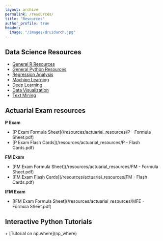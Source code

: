 ```yaml
---
layout: archive
permalink: /resources/
title: "Resources"
author_profile: true
header:
  image: "/images/druidarch.jpg"
---
```


<h2>Data Science Resources</h2>

+ [General R Resources](/resources/r_programming.md)
+ [General Python Resources](/resources/r_programming.md)
+ [Regression Analysis](/resources/regression.md)
+ [Machine Learning](/resources/machine_learning.md)
+ [Deep Learning](/resources/deep_learning.md)
+ [Data Visualization](/resources/data_vis.md)
+ [Text Mining](/resources/text_mining.md)

<h2>Actuarial Exam resources</h2>

<b>P Exam</b>
+ [P Exam Formula Sheet](/resources/actuarial_resources/P - Formula Sheet.pdf)
+ [P Exam Flash Cards](/resources/actuarial_resources/P - Flash Cards.pdf)

<b>FM Exam</b>
+ [FM Exam Formula Sheet](/resources/actuarial_resources/FM - Formula Sheet.pdf)
+ [FM Exam Flash Cards](/resources/actuarial_resources/FM - Flash Cards.pdf)

<b>IFM Exam</b>
+ [IFM Exam Formula Sheet](/resources/actuarial_resources/MFE - Formula Sheet.pdf)

<h2>Interactive Python Tutorials</h2>
+ [Tutorial on np.where](np_where)
